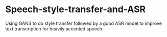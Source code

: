 # Speech-style-transfer-and-ASR
Using GANS to do style transfer followed by a good ASR model to improve text transcription for heavily accented speech
